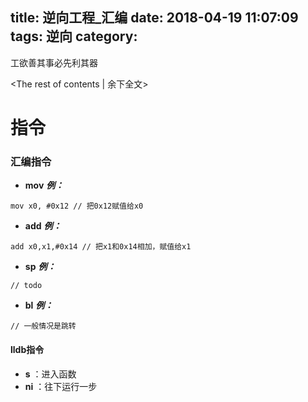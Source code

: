 title: 逆向工程_汇编
date: 2018-04-19 11:07:09
tags: 逆向
category:
---

工欲善其事必先利其器
<!-- more -->
<The rest of contents | 余下全文\>

# 指令
### 汇编指令
* **mov**
***例：***
```
mov x0, #0x12 // 把0x12赋值给x0
```
* **add**
***例：***
```
add x0,x1,#0x14 // 把x1和0x14相加，赋值给x1
```
* **sp**
***例：***
```
// todo
```

* **bl**
***例：***
```
// 一般情况是跳转
```

#### lldb指令
* **s** ：进入函数
* **ni** ：往下运行一步
